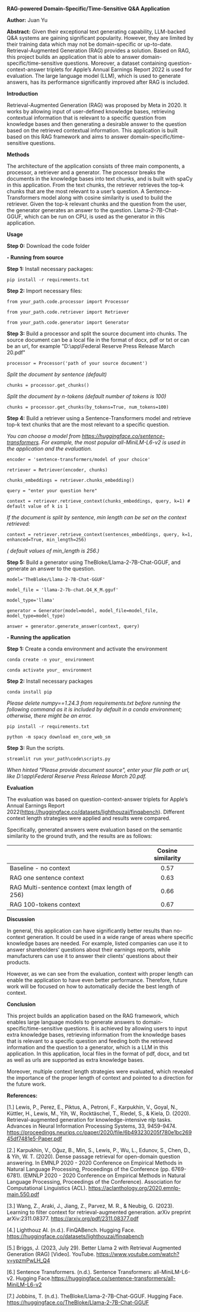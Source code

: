 
**RAG-powered Domain-Specific/Time-Sensitive Q&A Application**

**Author:** Juan Yu

**Abstract:** Given their exceptional text generating capability, LLM-backed Q&A systems are gaining significant popularity. However, they are limited by their training data which may not be domain-specific or up-to-date. Retrieval-Augmented Generation (RAG) provides a solution. Based on RAG, this project builds an application that is able to answer domain-specific/time-sensitive questions. Moreover, a dataset containing question-context-answer triplets for Apple’s Annual Earnings Report 2022 is used for evaluation. The large language model (LLM), which is used to generate answers, has its performance significantly improved after RAG is included.

**Introduction** 

Retrieval-Augmented Generation (RAG) was proposed by Meta in 2020. It works by allowing input of user-defined knowledge bases, retrieving contextual information that is relevant to a specific question from knowledge bases and then generating a desirable answer to the question based on the retrieved contextual information. This application is built based on this RAG framework and aims to answer domain-specific/time-sensitive questions.

**Methods**

The architecture of the application consists of three main components, a processor, a retriever and a generator. The processor breaks the documents in the knowledge bases into text chunks, and is built with spaCy in this application. From the text chunks, the retriever retrieves the top-k chunks that are the most relevant to a user’s question. A Sentence-Transformers model along with cosine similarity is used to build the retriever. Given the top-k relevant chunks and the question from the user, the generator generates an answer to the question. Llama-2-7B-Chat-GGUF, which can be run on CPU, is used as the generator in this application.

**Usage** 

**Step 0:** Download the code folder

**- Running from source**

**Step 1:** Install necessary packages: 

```
pip install -r requirements.txt
```

**Step 2:** Import necessary files:
```
from your_path.code.processor import Processor

from your_path.code.retriever import Retriever

from your_path.code.generator import Generator
```
**Step 3:** Build a processor and split the source document into chunks. The source document can be a local file in the format of docx, pdf or txt or can be an url, for example "D:\app\Federal Reserve Press Release March 20.pdf"
```
processor = Processor('path of your source document')
```
*Split the document by sentence (default)*
```
chunks = processor.get_chunks()
```
*Split the document by n-tokens (default number of tokens is 100)*
```
chunks = processor.get_chunks(by_tokens=True, num_tokens=100)
```
**Step 4:** Build a retriever using a Sentence-Transformers model and retrieve top-k text chunks that are the most relevant to a specific question.

*You can choose a model from https://huggingface.co/sentence-transformers. For example, the most popular all-MiniLM-L6-v2 is used in the application and the evaluation.*
```
encoder = 'sentence-transformers/model of your choice'

retriever = Retriever(encoder, chunks)

chunks_embeddings = retriever.chunks_embedding()

query = "enter your question here"

context = retriever.retrieve_context(chunks_embeddings, query, k=1) # default value of k is 1
```
*If the document is split by sentence, min length can be set on the context retrieved:*
```
context = retriever.retrieve_context(sentences_embeddings, query, k=1, enhanced=True, min_length=256)
```
 *( default values of min_length is 256.)*

**Step 5:** Build a generator using TheBloke/Llama-2-7B-Chat-GGUF, and generate an answer to the question. 
```
model='TheBloke/Llama-2-7B-Chat-GGUF'

model_file = 'llama-2-7b-chat.Q4_K_M.gguf'

model_type='llama'

generator = Generator(model=model, model_file=model_file, model_type=model_type)

answer = generator.generate_answer(context, query)
```
**- Running the application**

**Step 1:** Create a conda environment and activate the environment
```
conda create -n your_ environment

conda activate your_ environment
```
**Step 2:** Install necessary packages

```
conda install pip
```
*Please delete numpy==1.24.3 from requirements.txt before running the following command as it is included by default in a conda environment; otherwise, there might be an error.*
```
pip install -r requirements.txt 
```
```
python -m spacy download en_core_web_sm
```
**Step 3:** Run the scripts. 

 ```streamlit run your_path\code\scripts.py```
 
 *When hinted "Please provide document source", enter your file path or url, like D:\app\Federal Reserve Press Release March 20.pdf.*

**Evaluation** 

The evaluation was based on question-context-answer triplets for Apple’s Annual Earnings Report 2022(https://huggingface.co/datasets/lighthouzai/finqabench). Different context length strategies were applied and results were compared.

Specifically, generated answers were evaluation based on the semantic similarity to the ground truth, and the results are as follows:

|                                               | Cosine similarity |
| :---------------------------------------------|:-----------------:|
| Baseline - no context                         |         0.57      |
| RAG one sentence context                      |         0.63      |
| RAG Multi-sentence context (max length of 256)|         0.66      |
| RAG 100-tokens context                        |         0.67      |

**Discussion** 

In general, this application can have significantly better results than no-context generation. It could be used in a wide range of areas where specific knowledge bases are needed. For example, listed companies can use it to answer shareholders’ questions about their earnings reports, while manufacturers can use it to answer their clients’ questions about their products. 

However, as we can see from the evaluation, context with proper length can enable the application to have even better performance. Therefore, future work will be focused on how to automatically decide the best length of context. 

**Conclusion** 

This project builds an application based on the RAG framework, which enables large language models to generate answers to domain-specific/time-sensitive questions. It is achieved by allowing users to input extra knowledge bases, retrieving information from the knowledge bases that is relevant to a specific question and feeding both the retrieved information and the question to a generator, which is a LLM in this application. In this application, local files in the format of pdf, docx, and txt as well as urls are supported as extra knowledge bases. 

Moreover, multiple context length strategies were evaluated, which revealed the importance of the proper length of context and pointed to a direction for the future work. 

**References:**

[1.] Lewis, P., Perez, E., Piktus, A., Petroni, F., Karpukhin, V., Goyal, N., Küttler, H., Lewis, M., Yih, W., Rocktäschel, T., Riedel, S., & Kiela, D. (2020). Retrieval-augmented generation for knowledge-intensive nlp tasks. Advances in Neural Information Processing Systems, 33, 9459-9474. https://proceedings.neurips.cc/paper/2020/file/6b493230205f780e1bc26945df7481e5-Paper.pdf

[2.] Karpukhin, V., Oğuz, B., Min, S., Lewis, P., Wu, L., Edunov, S., Chen, D., & Yih, W. T. (2020). Dense passage retrieval for open-domain question answering. In EMNLP 2020 - 2020 Conference on Empirical Methods in Natural Language Processing, Proceedings of the Conference (pp. 6769-6781). (EMNLP 2020 - 2020 Conference on Empirical Methods in Natural Language Processing, Proceedings of the Conference). Association for Computational Linguistics (ACL). https://aclanthology.org/2020.emnlp-main.550.pdf

[3.] Wang, Z., Araki, J., Jiang, Z., Parvez, M. R., & Neubig, G. (2023). Learning to filter context for retrieval-augmented generation. arXiv preprint arXiv:2311.08377. https://arxiv.org/pdf/2311.08377.pdf

[4.] Lighthouz AI. (n.d.). FinQABench. Hugging Face. https://huggingface.co/datasets/lighthouzai/finqabench

[5.] Briggs, J. (2023, July 29). Better Llama 2 with Retrieval Augmented Generation (RAG) [Video]. YouTube. https://www.youtube.com/watch?v=ypzmPwLH_Q4

[6.] Sentence Transformers. (n.d.). Sentence Transformers: all-MiniLM-L6-v2. Hugging Face.https://huggingface.co/sentence-transformers/all-MiniLM-L6-v2

[7.] Jobbins, T. (n.d.). TheBloke/Llama-2-7B-Chat-GGUF. Hugging Face. https://huggingface.co/TheBloke/Llama-2-7B-Chat-GGUF
